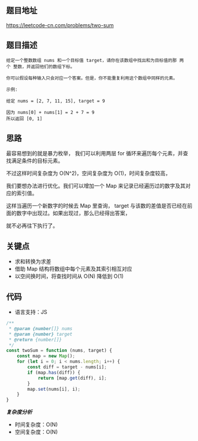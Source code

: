 ## 题目地址
https://leetcode-cn.com/problems/two-sum

## 题目描述
```
给定一个整数数组 nums 和一个目标值 target，请你在该数组中找出和为目标值的那 两个 整数，并返回他们的数组下标。

你可以假设每种输入只会对应一个答案。但是，你不能重复利用这个数组中同样的元素。

示例:

给定 nums = [2, 7, 11, 15], target = 9

因为 nums[0] + nums[1] = 2 + 7 = 9
所以返回 [0, 1]
```
## 思路
最容易想到的就是暴力枚举，
我们可以利用两层 for 循环来遍历每个元素，并查找满足条件的目标元素。

不过这样时间复杂度为 O(N^2)，空间复杂度为 O(1)，时间复杂度较高，





我们要想办法进行优化。我们可以增加一个 Map 来记录已经遍历过的数字及其对应的索引值。

这样当遍历一个新数字的时候去 Map 里查询， target 与该数的差值是否已经在前面的数字中出现过。如果出现过，那么已经得出答案，

就不必再往下执行了。

## 关键点

- 求和转换为求差
- 借助 Map 结构将数组中每个元素及其索引相互对应
- 以空间换时间，将查找时间从 O(N) 降低到 O(1)

## 代码
* 语言支持：JS

```js
/**
 * @param {number[]} nums
 * @param {number} target
 * @return {number[]}
 */
const twoSum = function (nums, target) {
    const map = new Map();
    for (let i = 0; i < nums.length; i++) {
        const diff = target - nums[i];
        if (map.has(diff)) {
            return [map.get(diff), i];
        }
        map.set(nums[i], i);
    }
}
```

***复杂度分析***

- 时间复杂度：O(N)
- 空间复杂度：O(N)
